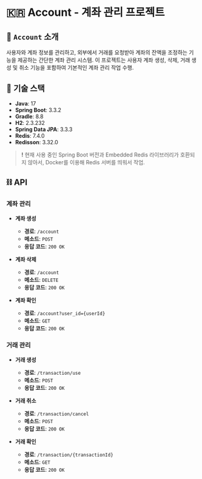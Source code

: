 #  🇰🇷 Account - 계좌 관리 프로젝트

## 🚀 `Account` 소개

사용자와 계좌 정보를 관리하고, 외부에서 거래를 요청받아 계좌의 잔액을 조정하는 기능을 제공하는 간단한 계좌 관리 시스템. 이 프로젝트는 사용자 계좌 생성, 삭제, 거래 생성 및 취소 기능을 포함하여 기본적인 계좌 관리 작업 수행.

## 🧩 기술 스택

- **Java**: 17
- **Spring Boot**: 3.3.2
- **Gradle**: 8.8
- **H2**: 2.3.232
- **Spring Data JPA**: 3.3.3
- **Redis**: 7.4.0
- **Redisson**: 3.32.0

> **!** 현재 사용 중인 Spring Boot 버전과 Embedded Redis 라이브러리가 호환되지 않아서, Docker를 이용해 Redis 서버를 띄워서 작업.


## ⛓️ API

### 계좌 관리

- **계좌 생성**
    - **경로**: `/account`
    - **메소드**: `POST`
    - **응답 코드**: `200 OK`

- **계좌 삭제**
    - **경로**: `/account`
    - **메소드**: `DELETE`
    - **응답 코드**: `200 OK`

- **계좌 확인**
    - **경로**: `/account?user_id={userId}`
    - **메소드**: `GET`
    - **응답 코드**: `200 OK`

### 거래 관리

- **거래 생성**
    - **경로**: `/transaction/use`
    - **메소드**: `POST`
    - **응답 코드**: `200 OK`

- **거래 취소**
    - **경로**: `/transaction/cancel`
    - **메소드**: `POST`
    - **응답 코드**: `200 OK`

- **거래 확인**
    - **경로**: `/transaction/{transactionId}`
    - **메소드**: `GET`
    - **응답 코드**: `200 OK`
